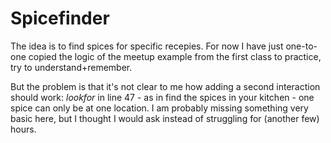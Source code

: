 # Spicefinder

The idea is to find spices for specific recepies. For now I have just one-to-one copied the logic of the meetup example from the first class to practice, try to understand+remember. 

But the problem is that it's not clear to me how adding a second interaction should work: _lookfor_ in line 47 - as in find the spices in your kitchen - one spice can only be at one location. I am probably missing something very basic here, but I thought I would ask instead of struggling for (another few) hours. 
